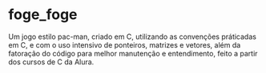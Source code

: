 # foge_foge
Um jogo estilo pac-man, criado em C, utilizando as convenções práticadas em C, e com o uso intensivo de ponteiros, matrizes e vetores, além da fatoração do código para melhor manutenção e entendimento, feito a partir dos cursos de C da Alura.
